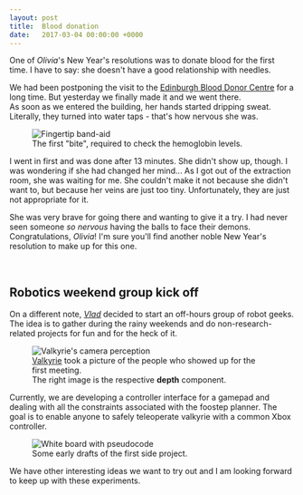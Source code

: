 ```yaml
---
layout: post
title:  Blood donation
date:   2017-03-04 00:00:00 +0000
---
```


One of *Olivia*'s New Year's resolutions was to donate blood for the first time. I have to say: she doesn't have a good relationship with needles.

We had been postponing the visit to the <a href="https://www.scotblood.co.uk/donation-locations/edinburgh-blood-donor-centre/">Edinburgh Blood Donor Centre</a> for a long time. But yesterday we finally made it and we went there.<br>
As soon as we entered the building, her hands started dripping sweat. Literally, they turned into water taps - that's how nervous she was.

<figure>
	<img src="{{ site.baseurl }}/assets/blood-donation.jpg" alt="Fingertip band-aid">
	<figcaption>
		The first "bite", required to check the hemoglobin levels.
	</figcaption>
</figure>

I went in first and was done after 13 minutes. She didn't show up, though. I was wondering if she had changed her mind... As I got out of the extraction room, she was waiting for me. She couldn't make it not because she didn't want to, but because her veins are just too tiny. Unfortunately, they are just not appropriate for it.

She was very brave for going there and wanting to give it a try. I had never seen someone *so nervous* having the balls to face their demons. Congratulations, *Olivia*! I'm sure you'll find another noble New Year's resolution to make up for this one.

<br>

## Robotics weekend group kick off

On a different note, <a href="https://vladimirivan.wordpress.com/">*Vlad*</a> decided to start an off-hours group of robot geeks. The idea is to gather during the rainy weekends and do non-research-related projects for fun and for the heck of it.

<figure>
	<img src="{{ site.baseurl }}/assets/first-weekend-club.png" alt="Valkyrie's camera perception">
	<figcaption>
		<a href="http://valkyrie.inf.ed.ac.uk/">Valkyrie</a> took a picture of the people who showed up for the first meeting.<br>
		The right image is the respective <strong>depth</strong> component.
	</figcaption>
</figure>

Currently, we are developing a controller interface for a gamepad and dealing with all the constraints associated with the foostep planner. The goal is to enable anyone to safely teleoperate valkyrie with a common Xbox controller.

<figure>
	<img src="{{ site.baseurl }}/assets/white-board-w1.jpg" alt="White board with pseudocode">
	<figcaption>
		Some early drafts of the first side project.
	</figcaption>
</figure>

We have other interesting ideas we want to try out and I am looking forward to keep up with these experiments.
